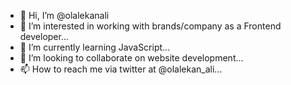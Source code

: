 - 👋 Hi, I’m @olalekanali
- 👀 I’m interested in working with brands/company as a Frontend developer...
- 🌱 I’m currently learning JavaScript...
- 💞️ I’m looking to collaborate on website development...
- 📫 How to reach me via twitter at @olalekan_ali...

<!---
olalekanali/olalekanali is a ✨ special ✨ repository because its `README.md` (this file) appears on your GitHub profile.
You can click the Preview link to take a look at your changes.
--->
